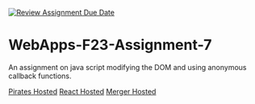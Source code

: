 [![Review Assignment Due Date](https://classroom.github.com/assets/deadline-readme-button-24ddc0f5d75046c5622901739e7c5dd533143b0c8e959d652212380cedb1ea36.svg)](https://classroom.github.com/a/Kv-XePEp)
# WebApps-F23-Assignment-7
An assignment on java script modifying the DOM and using anonymous callback functions.

<a href="https://44-563-webapps-f23.github.io/44563-webapps-f23-assignment7-s566810/pirate">Pirates Hosted</a>
<a href="https://44-563-webapps-f23.github.io/44563-webapps-f23-assignment7-s566810/react">React Hosted</a>
<a href="https://44-563-webapps-f23.github.io/44563-webapps-f23-assignment7-s566810/merger">Merger Hosted</a>
